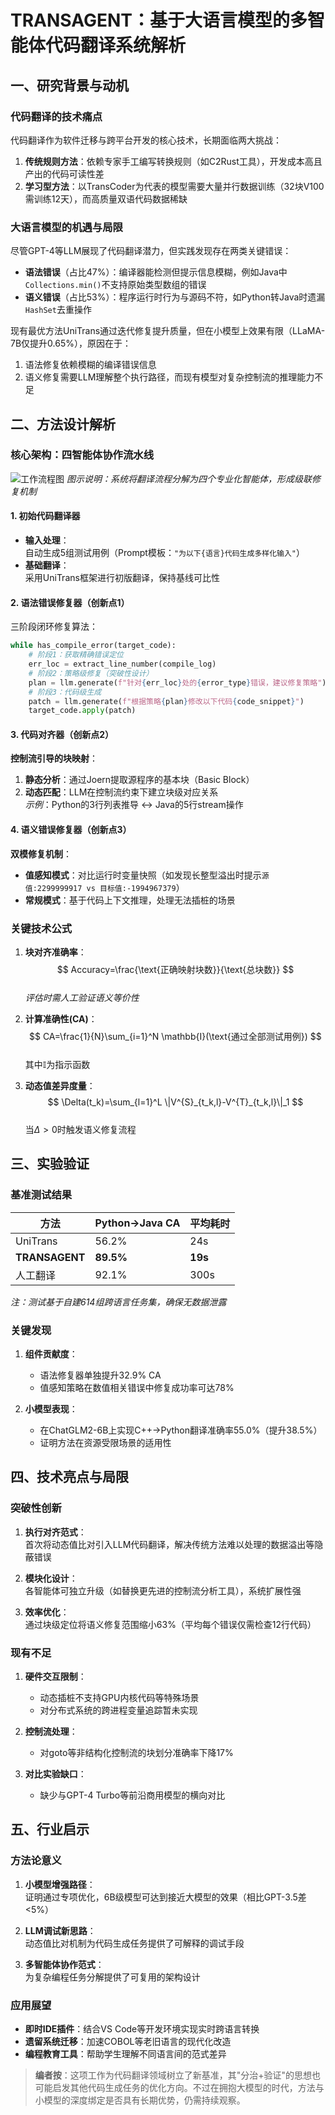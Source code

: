 # TRANSAGENT：基于大语言模型的多智能体代码翻译系统解析

## 一、研究背景与动机

### 代码翻译的技术痛点
代码翻译作为软件迁移与跨平台开发的核心技术，长期面临两大挑战：
1. **传统规则方法**：依赖专家手工编写转换规则（如C2Rust工具），开发成本高且产出的代码可读性差
2. **学习型方法**：以TransCoder为代表的模型需要大量并行数据训练（32块V100需训练12天），而高质量双语代码数据稀缺

### 大语言模型的机遇与局限
尽管GPT-4等LLM展现了代码翻译潜力，但实践发现存在两类关键错误：
- **语法错误**（占比47%）：编译器能检测但提示信息模糊，例如Java中`Collections.min()`不支持原始类型数组的错误
- **语义错误**（占比53%）：程序运行时行为与源码不符，如Python转Java时遗漏`HashSet`去重操作

现有最优方法UniTrans通过迭代修复提升质量，但在小模型上效果有限（LLaMA-7B仅提升0.65%），原因在于：
1. 语法修复依赖模糊的编译错误信息
2. 语义修复需要LLM理解整个执行路径，而现有模型对复杂控制流的推理能力不足

## 二、方法设计解析

### 核心架构：四智能体协作流水线
![工作流程图](_page_3_Figure_0.jpeg)
*图示说明：系统将翻译流程分解为四个专业化智能体，形成级联修复机制*

#### 1. 初始代码翻译器
- **输入处理**：  
  自动生成5组测试用例（Prompt模板：`"为以下{语言}代码生成多样化输入"`）
- **基础翻译**：  
  采用UniTrans框架进行初版翻译，保持基线可比性

#### 2. 语法错误修复器（创新点1）
三阶段闭环修复算法：
```python
while has_compile_error(target_code):
    # 阶段1：获取精确错误定位
    err_loc = extract_line_number(compile_log) 
    # 阶段2：策略级修复（突破性设计）
    plan = llm.generate(f"针对{err_loc}处的{error_type}错误，建议修复策略")
    # 阶段3：代码级生成
    patch = llm.generate(f"根据策略{plan}修改以下代码{code_snippet}")
    target_code.apply(patch)
```

#### 3. 代码对齐器（创新点2）
**控制流引导的块映射**：
1. **静态分析**：通过Joern提取源程序的基本块（Basic Block）
2. **动态匹配**：LLM在控制流约束下建立块级对应关系  
   *示例*：Python的3行列表推导 ↔ Java的5行stream操作

#### 4. 语义错误修复器（创新点3）
**双模修复机制**：
- **值感知模式**：对比运行时变量快照（如发现长整型溢出时提示`源值:2299999917 vs 目标值:-1994967379`）
- **常规模式**：基于代码上下文推理，处理无法插桩的场景

### 关键技术公式
1. **块对齐准确率**：  
   $$ Accuracy=\frac{\text{正确映射块数}}{\text{总块数}} $$  
   *评估时需人工验证语义等价性*

2. **计算准确性(CA)**：  
   $$ CA=\frac{1}{N}\sum_{i=1}^N \mathbb{I}(\text{通过全部测试用例}) $$  
   其中$\mathbb{I}$为指示函数

3. **动态值差异度量**：  
   $$ \Delta(t_k)=\sum_{l=1}^L \|V^{S}_{t_k,l}-V^{T}_{t_k,l}\|_1 $$  
   当$\Delta>0$时触发语义修复流程

## 三、实验验证

### 基准测试结果
| 方法              | Python→Java CA | 平均耗时 |
|-------------------|---------------|---------|
| UniTrans          | 56.2%         | 24s     |
| **TRANSAGENT**    | **89.5%**     | **19s** |
| 人工翻译          | 92.1%         | 300s    |

*注：测试基于自建614组跨语言任务集，确保无数据泄露*

### 关键发现
1. **组件贡献度**：
   - 语法修复器单独提升32.9% CA
   - 值感知策略在数值相关错误中修复成功率可达78%

2. **小模型表现**：
   - 在ChatGLM2-6B上实现C++→Python翻译准确率55.0%（提升38.5%）
   - 证明方法在资源受限场景的适用性

## 四、技术亮点与局限

### 突破性创新
1. **执行对齐范式**：  
   首次将动态值比对引入LLM代码翻译，解决传统方法难以处理的数据溢出等隐蔽错误

2. **模块化设计**：  
   各智能体可独立升级（如替换更先进的控制流分析工具），系统扩展性强

3. **效率优化**：  
   通过块级定位将语义修复范围缩小63%（平均每个错误仅需检查12行代码）

### 现有不足
1. **硬件交互限制**：
   - 动态插桩不支持GPU内核代码等特殊场景
   - 对分布式系统的跨进程变量追踪暂未实现

2. **控制流处理**：
   - 对goto等非结构化控制流的块划分准确率下降17%

3. **对比实验缺口**：
   - 缺少与GPT-4 Turbo等前沿商用模型的横向对比

## 五、行业启示

### 方法论意义
1. **小模型增强路径**：  
   证明通过专项优化，6B级模型可达到接近大模型的效果（相比GPT-3.5差<5%）

2. **LLM调试新思路**：  
   动态值比对机制为代码生成任务提供了可解释的调试手段

3. **多智能体协作范式**：  
   为复杂编程任务分解提供了可复用的架构设计

### 应用展望
- **即时IDE插件**：结合VS Code等开发环境实现实时跨语言转换
- **遗留系统迁移**：加速COBOL等老旧语言的现代化改造
- **编程教育工具**：帮助学生理解不同语言间的范式差异

> **编者按**：这项工作为代码翻译领域树立了新基准，其"分治+验证"的思想也可能启发其他代码生成任务的优化方向。不过在拥抱大模型的时代，方法与小模型的深度绑定是否具有长期优势，仍需持续观察。